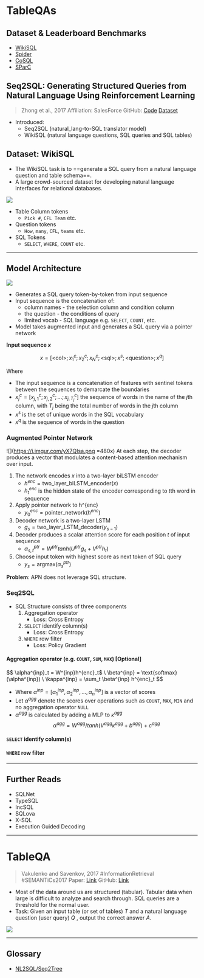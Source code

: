 # TableQAs

## Dataset & Leaderboard Benchmarks
- [WikiSQL](https://hackmd.io/9XLn1JDcQjmjwgghthJBsQ?both#Dataset-WikiSQL)
- [Spider](https://yale-lily.github.io/spider)
- [CoSQL](https://yale-lily.github.io/cosql)
- [SParC](https://yale-lily.github.io/sparc)

## Seq2SQL: Generating Structured Queries from Natural Language Using Reinforcement Learning
> Zhong et al., 2017
> Affiliation: SalesForce
> GitHub: [Code]() [Dataset](https://github.com/salesforce/WikiSQL)
- Introduced:
	- Seq2SQL (natural_lang-to-SQL translator model)
	- WikiSQL (natural language questions, SQL queries and SQL tables)

## Dataset: WikiSQL
- The WikiSQL task is to ==generate a SQL query from a natural language question and table schema==.
- A large crowd-sourced dataset for developing natural language interfaces for relational databases.

![](https://i.imgur.com/xMWrrNq.png)

- Table Column tokens
	- `Pick #`, `CFL Team` etc.
- Question tokens
	- `How`, `many`, `CFL`, `teams` etc.
- SQL Tokens
	- `SELECT`, `WHERE`, `COUNT` etc.

---

## Model Architecture

![](https://i.imgur.com/0UQpfy5.png)

- Generates a SQL query token-by-token from input sequence
- Input sequence is the concatenation of:
	- column names - the selection column and condition column
	- the question - the conditions of query
	- limited vocab - SQL language e.g. `SELECT`, `COUNT`, etc.
- Model takes augmented input and generates a SQL query via a pointer network

**Input sequence $x$**

$$
x = [\text{<col>};x_1^c;x_2^c;x_N^c;\text{<sql>};x^s;\text{<question>};x^q]
$$

Where
- The input sequence is a concatenation of features with sentinel tokens between the sequences to demarcate the boundaries
- $x_j^c = [x_{j,1}^c;x_{j,2}^c;...;x_{j, T_j}^c]$ the sequence of words in the name of the $j$th column, with $T_j$ being the total number of words in the $j$th column
- $x^s$ is the set of unique words in the SQL vocabulary
- $x^q$ is the sequence of words in the question

### Augmented Pointer Network

![](https://i.imgur.com/yX7QIsa.png =480x)
At each step, the decoder produces a vector that modulates a content-based attention mechanism over input.

1. The network encodes $x$ into a two-layer biLSTM encoder
	- $\displaystyle h^{enc} = \text{two_layer_biLSTM_encoder}(x)$
	- $h^{enc}_t$ is the hidden state of the encoder corresponding to $t$th word in sequence
2. Apply pointer network to h^{enc}
	- $\displaystyle y_0^{enc} = \text{pointer_network}(h^{enc})$
3. Decoder network is a two-layer LSTM
	- $g_s = \text{two_layer_LSTM_decoder}(y_{s-1})$
4. Decoder produces a scalar attention score for each position $t$ of input sequence
	- $\displaystyle \alpha^{ptr}_{s,t} = W^{ptr}tanh(U^{ptr}g_s+V^{ptr}h_t)$
5. Choose input token with highest score as next token of SQL query
	- $y_s = \text{argmax}(\alpha^{ptr}_s)$

**Problem**: APN does not leverage SQL structure.

### Seq2SQL

- SQL Structure consists of three components
	1. Aggregation operator
		- Loss: Cross Entropy
	2. `SELECT` identify column(s)
		- Loss: Cross Entropy
	3. `WHERE` row filter
		- Loss: Policy Gradient

#### Aggregation operator (e.g. `COUNT`, `SUM`, `MAX`) [Optional]
$$
\alpha^{inp}_t = W^{inp}h^{enc}_t$ \\
\beta^{inp} = \text{softmax}(\alpha^{inp}) \\
\kappa^{inp} = \sum_t \beta^{inp} h^{enc}_t
$$
- Where $\alpha^{inp} = [\alpha^{inp}_1,\alpha^{inp}_2,...,\alpha^{inp}_n]$ is a vector of scores
- Let $\alpha^{agg}$ denote the scores over operations such as `COUNT`, `MAX`, `MIN` and no aggregation operator `NULL`
- $\alpha^{agg}$ is calculated by adding a MLP to $\kappa^{agg}$
$$
\alpha^{agg} = W^{agg} / tanh(V^{agg}\kappa^{agg}+b^{agg}) + c^{agg}
$$

#### `SELECT` identify column(s)

#### `WHERE` row filter
		

--- 

## Further Reads
- SQLNet
- TypeSQL
- IncSQL
- SQLova
- X-SQL
- Execution Guided Decoding

---

# TableQA

> Vakulenko and Savenkov, 2017 #InformationRetrieval #SEMANTiCs2017
> Paper: [Link](https://arxiv.org/abs/1705.06504)
> GitHub: [Link](https://github.com/svakulenk0/MemN2N-tableQA)

- Most of the data around us are structured (tabular). Tabular data when large is difficult to analyze and search through. SQL queries are a threshold for the normal user.
- Task: Given an input table (or set of tables) $T$ and a natural language question (user query) $Q$ , output the correct answer $A$.

![](https://i.imgur.com/S1RbFdb.png)

---

## Glossary
- [NL2SQL/Seq2Tree](https://arxiv.org/pdf/1601.01280.pdf)